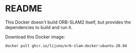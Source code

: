 # README

This Docker doesn't build ORB-SLAM2 itself, but provides the dependencies to build and run it.

Download this Docker image:

```
docker pull ghcr.io/lijuno/orb-slam-docker:ubuntu-20.04
```
